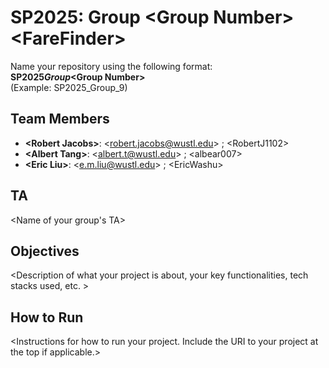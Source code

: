 # SP2025: Group &lt;Group Number&gt; &lt;FareFinder&gt;

Name your repository using the following format:  
**SP2025*Group*&lt;Group Number&gt;**  
(Example: SP2025_Group_9)

## Team Members

- **&lt;Robert Jacobs&gt;**: &lt;robert.jacobs@wustl.edu&gt; ; &lt;RobertJ1102&gt;
- **&lt;Albert Tang&gt;**: &lt;albert.t@wustl.edu&gt; ; &lt;albear007&gt;
- **&lt;Eric Liu&gt;**: &lt;e.m.liu@wustl.edu&gt; ; &lt;EricWashu&gt;

## TA

&lt;Name of your group's TA&gt;

## Objectives

&lt;Description of what your project is about, your key functionalities, tech stacks used, etc. &gt;

## How to Run

&lt;Instructions for how to run your project. Include the URI to your project at the top if applicable.&gt;
